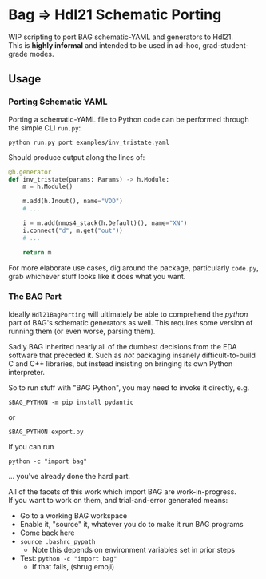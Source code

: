
# Bag => Hdl21 Schematic Porting 

WIP scripting to port BAG schematic-YAML and generators to Hdl21.  
This is **highly informal** and intended to be used in ad-hoc, grad-student-grade modes. 


## Usage

### Porting Schematic YAML

Porting a schematic-YAML file to Python code can be performed through the simple CLI `run.py`: 

```
python run.py port examples/inv_tristate.yaml
```

Should produce output along the lines of: 

```python
@h.generator
def inv_tristate(params: Params) -> h.Module:
    m = h.Module()

    m.add(h.Inout(), name="VDD")
    # ...

    i = m.add(nmos4_stack(h.Default)(), name="XN")
    i.connect("d", m.get("out"))
    # ...

    return m
```

For more elaborate use cases, dig around the package, particularly `code.py`, 
grab whichever stuff looks like it does what you want. 


### The BAG Part

Ideally `Hdl21BagPorting` will ultimately be able to comprehend the *python* part of 
BAG's schematic generators as well. This requires some version of running them (or even worse, parsing them). 

Sadly BAG inherited nearly all of the dumbest decisions from the EDA software that preceded it. 
Such as *not* packaging insanely difficult-to-build C and C++ libraries, 
but instead insisting on bringing its own Python interpreter. 

So to run stuff with "BAG Python", you may need to invoke it directly, e.g. 
```
$BAG_PYTHON -m pip install pydantic
```
or 
```
$BAG_PYTHON export.py
```

If you can run 
```
python -c "import bag"
```
... you've already done the hard part. 

All of the facets of this work which import BAG are work-in-progress.  
If you want to work on them, and trial-and-error generated means: 

* Go to a working BAG workspace
* Enable it, "source" it, whatever you do to make it run BAG programs
* Come back here
* `source .bashrc_pypath`
  * Note this depends on environment variables set in prior steps 
* Test: `python -c "import bag"`
  * If that fails, (shrug emoji)

